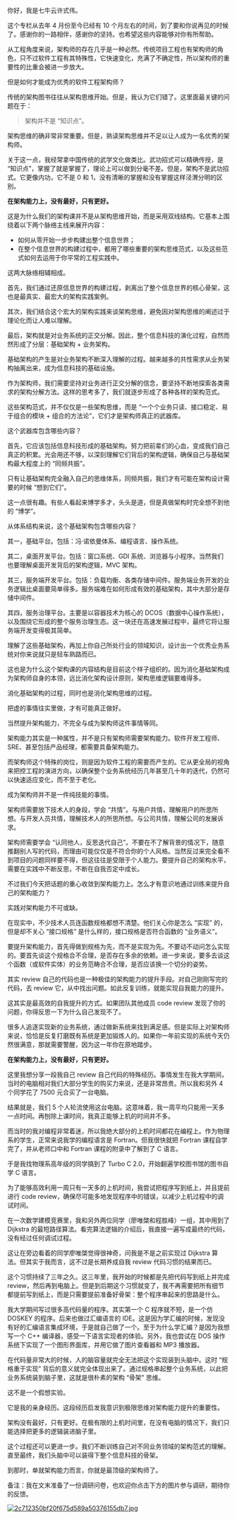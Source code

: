 你好，我是七牛云许式伟。

这个专栏从去年 4 月份至今已经有 10 个月左右的时间，到了要和你说再见的时候了。感谢你的一路相伴，感谢你的坚持。也希望这些内容能够对你有所帮助。

从工程角度来说，架构师的存在几乎是一种必然。传统项目工程也有架构师的角色，只不过软件工程有其特殊性，它快速变化，充满了不确定性，所以架构师的重要性的比重会被进一步放大。

但是如何才能成为优秀的软件工程架构师？

传统的架构图书往往从架构思维开始。但是，我认为它们错了。这里面最关键的问题在于：

> 架构并不是 “知识点”。

架构思维的确非常非常重要。但是，熟读架构思维并不足以让人成为一名优秀的架构师。

关于这一点，我经常拿中国传统的武学文化做类比。武功招式可以精确传授，是 “知识点”，掌握了就是掌握了，理论上可以做到分毫不差。但是，架构不是武功招式。它更像内功，它不是 0 和 1，没有清晰的掌握和没有掌握这样泾渭分明的区别。

**在架构能力上，没有最好，只有更好。** 

这是为什么我们的架构课并不是从架构思维开始，而是采用双线结构。它基本上围绕着以下两个脉络主线来展开内容：

 *  如何从零开始一步步构建出整个信息世界；
 *  在整个信息世界的构建过程中，都用了哪些重要的架构思维范式，以及这些范式如何去运用于你平常的工程实践中。

这两大脉络相辅相成。

首先，我们通过还原信息世界的构建过程，剥离出了整个信息世界的核心骨架，这也是最真实、最宏大的架构实践案例。

其次，我们结合这个宏大的架构实践来谈架构思维，避免因对架构思维的阐述过于理论化而让人难以理解。

最后，架构就是对业务系统的正交分解。因此，整个信息科技的演化过程，自然而然形成了分层：基础架构 + 业务架构。

基础架构的产生是对业务架构不断深入理解的过程。越来越多的共性需求从业务架构抽离出来，成为信息科技的基础设施。

作为架构师，我们需要坚持对业务进行正交分解的信念，要坚持不断地探索各类需求的架构分解方法。这样的思考多了，我们就逐步形成了各种各样的架构范式。

这些架构范式，并不仅仅是一些架构思维，而是 “一个个业务只读、接口稳定、易于组合的模块 + 组合的方法论”，它们才是架构师真正的武器库。

这个武器库包含哪些内容？

首先，它应该包括信息科技形成的基础架构。努力把前辈们的心血，变成我们自己真正的积累。光会用还不够，以深刻理解它们背后的架构逻辑，确保自己与基础架构最大程度上的 “同频共振”。

只有让基础架构完全融入自己的思维体系，同频共振，我们才有可能在架构设计需要的时候 “想到它们”。

这一点很有趣。有些人看起来博学多才，头头是道，但是真做架构时完全想不到他的 “博学”。

从体系结构来说，这个基础架构包含哪些内容？

其一，基础平台。包括：冯·诺依曼体系、编程语言、操作系统。

其二，桌面开发平台。包括：窗口系统、GDI 系统、浏览器与小程序。当然我们也要理解桌面开发背后的架构逻辑，MVC 架构。

其三，服务端开发平台。包括：负载均衡、各类存储中间件。服务端业务开发的业务逻辑比桌面要简单得多。服务端难在如何形成有效的基础架构，其中大部分是存储中间件。

其四，服务治理平台。主要是以容器技术为核心的 DCOS（数据中心操作系统），以及围绕它形成的整个服务治理生态。这一块还在高速发展过程中，最终它将让服务端开发变得极其简单。

理解了这些基础架构，再加上你自己所处行业的领域知识，设计出一个优秀业务系统对你来说就只是轻车熟路而已。

这也是为什么这个架构课的内容结构是目前这个样子组织的。因为消化基础架构成为架构师自身的本领，远比消化架构设计原则，架构思维逻辑要难得多。

消化基础架构的过程，同时也是消化架构思维的过程。

把虚的事情往实里做，才有可能真正做好。

当然提升架构能力，不完全与成为架构师这件事情等同。

架构能力其实是一种属性，并不是只有架构师需要架构能力。软件开发工程师、SRE、甚至包括产品经理，都需要具备架构能力。

而架构师这个特殊的岗位，则是因为软件工程的需要而产生的。它从更全局的视角来把控工程的演进方向，以确保整个业务系统经历几年甚至几十年的迭代，仍然可以快速适应变化，而不至于老化。

成为架构师并不是一件纯技能的事情。

架构师需要放下技术人的身段，学会 “共情”。与用户共情，理解用户的所思所想。与开发人员共情，理解技术人的所思所想。与公司共情，理解公司的发展诉求。

架构师需要学会 “认同他人，反思迭代自己”。不要在不了解背景的情况下，随意推翻别人写的代码，而理由可能仅仅是不符合你的个人风格。当然反过来完全看不到项目的问题同样要不得，但这往往是受限于个人能力。要提升自己的架构水平，需要在实践中不断反思，不断在自我否定中成长。

不过我们今天把话题的重心收敛到架构能力上。怎么才有意识地通过训练来提升自己的架构能力？

实践对架构能力不可或缺。

在现实中，不少技术人员连函数规格都想不清楚。他们关心你是怎么 “实现” 的，但是却不关心 “接口规格” 是什么样的，接口规格是否符合函数的 “业务语义”。

要提升架构能力，首先得做到规格为先，而不是实现为先。不要动不动问怎么实现的。要首先谈这个规格合不合理，是否存在多余的依赖。进一步来说，要多去谈这个函数（或软件实体）的业务范畴合不合理，是否应该换一个切分的姿势。

其实 review 自己的代码也是一种极佳的架构能力的提升手段。对自己刚刚写完的代码，去 review 它，从中找出问题。如此反复训练，就能实现自我能力的提升。

这其实是最高效的自我提升的方式。如果团队其他成员 code review 发现了你的问题，你得反思一下为什么自己发现不了。

很多人追逐实现新的业务系统，通过做新系统来找到满足感。但是实际上对架构师来说，恰恰是反复打磨既有系统是更加锻炼人的。如果你一年前实现的系统今天仍然很满意，那就需要警醒，因为这一年你在原地踏步。

**在架构能力上，没有最好，只有更好。** 

这里我想分享一段我自己 review 自己代码的特殊经历。事情发生在我大学期间，当时的电脑相对我们大部分学生的购买力来说，还是非常昂贵。所以我和另外 4 个同学花了 7500 元合买了一台电脑。

结果就是，我们 5 个人轮流使用这台电脑。这意味着，我一周平均只能用一天多一点时间。再刨除上课时间，我真正能够上机的时间并不多。

而当时的我对编程非常着迷，所以我绝大部分的上机时间都花在编程上。作为物理系的学生，正常来说我学的编程语言是 Fortran。但我很快就把 Fortran 课程自学完了，并从老师口中和 Fortran 课程的附录中了解到了 C 语言。

于是我找物理系高年级的同学搞到了 Turbo C 2.0，开始翻遍学校图书馆的图书自学 C 语言。

为了能够高效利用一周只有一天多的上机时间，我尝试把程序写到纸上，并且提前进行 code review，确保尽可能多地发现程序中的错误，以减少上机过程中的调试时间。

在一次数学建模竞赛里，我和另外两位同学（廖唯棨和程胜峰）一组，其中用到了 Dijkstra 的最短路径算法。看完算法逻辑的介绍后，我直接一遍写成最终的代码，没有经过任何调试过程。

这让在旁边看着的同学廖唯棨觉得很神奇，问我是不是之前实现过 Dijkstra 算法。但其实于我而言，这不过是长期养成自我 review 代码习惯的结果而已。

这个习惯持续了三年之久。这三年里，我开始的时候都是先把代码写到纸上并完成 review，然后再到电脑上。但是到后期这个习惯就变了，我不再需要把所有细节都提前写到纸上，而是只需要提前准备好骨架：整个程序串起来的思路是什么。

我大学期间写过很多高代码量的程序。其实第一个 C 程序就不短，是一个仿 DOSKEY 的程序。后来也做过汇编语言的 IDE。这是因为学汇编的时候，发现没有好的汇编语言集成环境，于是就自己做了一个。至于为什么学汇编？是因为我想写一个 C++ 编译器，感受一下语言实现者的体验。另外，我也尝试在 DOS 操作系统下实现了一个图形界面库，并用它做了图片查看器和 MP3 播放器。

在代码量非常大的时候，人的脑容量就完全无法把这个实现装到头脑中。这时 “规格重于实现” 背后的意义就完全体现出来了。通过规格串起整个业务系统，以此把业务系统装到脑子里，这就是很朴素的架构 “骨架” 思维。

这不是一个假想实验。

它是我的亲身经历。这段经历启发我意识到极限思维对架构能力提升的重要性。

架构没有最好，只有更好。在极有限的上机时间里，在没有电脑的情况下，我们只能选择把更多的逻辑装进脑子里。

这个过程还可以更进一步。我们不断训练自己对不同业务领域的架构范式的理解。直至最终，我们头脑中可以装得下整个信息科技的骨架。

到那时，单就架构能力而言，你就是最顶级的架构师了。

备注：我在文末准备了一份调研问卷，也欢迎你点击下方的图片参与调研，期待你的反馈。

[![2c712350bf20f675d589a50376155db7.jpg][]][2c712350bf20f675d589a50376155db7.jpg 1]


[2c712350bf20f675d589a50376155db7.jpg]: https://static001.geekbang.org/resource/image/2c/b7/2c712350bf20f675d589a50376155db7.jpg
[2c712350bf20f675d589a50376155db7.jpg 1]: https://jinshuju.net/f/zxjsq8

